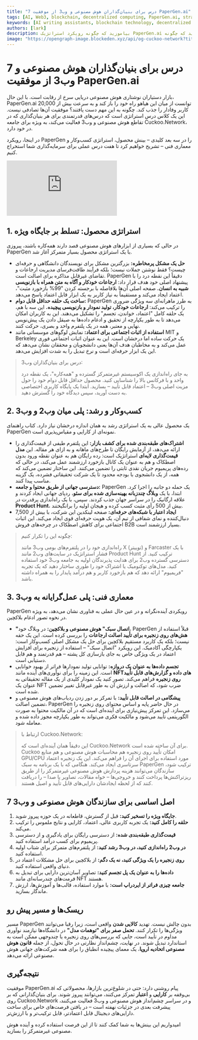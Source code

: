 ```yaml
---
title: "7 درس برای بنیان‌گذاران هوش مصنوعی و وب3 از موفقیت PaperGen.ai"
tags: [AI, Web3, blockchain, decentralized computing, PaperGen.ai, strategy]
keywords: [AI writing assistants, blockchain technology, decentralized AI, GPU mining, Cuckoo Network, PaperGen.ai, AI x Web3]
authors: [lark]
description: بیاموزید که چگونه رویکرد استراتژیک PaperGen.ai در بینش محصول، استراتژی کسب‌وکار و معماری فنی، درس‌های ارزشمندی را برای بنیان‌گذاران هوش مصنوعی و وب3 ارائه می‌دهد. کشف کنید که چگونه Cuckoo Network می‌تواند از این بینش‌ها برای پیشبرد زیرساخت هوش مصنوعی غیرمتمرکز بهره‌برداری کند.
image: "https://opengraph-image.blockeden.xyz/api/og-cuckoo-network?title=7%20درس%20برای%20بنیان%E2%80%8Cگذاران%20هوش%20مصنوعی%20و%20وب3%20از%20موفقیت%20PaperGen.ai"
---
```


# 7 درس برای بنیان‌گذاران هوش مصنوعی و وب3 از موفقیت PaperGen.ai

بازار دستیاران نوشتاری هوش مصنوعی دریایی سرخ از رقابت است. با این حال، PaperGen.ai توانست از میان این هیاهو راه خود را باز کند و به سرعت بیش از 20,000 کاربر وفادار را جذب کند. چگونه به این مهم دست یافتند؟ موفقیت آن‌ها تصادفی نیست. این یک کلاس درس استراتژی است که درس‌های قدرتمندی برای هر بنیان‌گذاری که در تقاطع هوش مصنوعی و وب3 فعالیت می‌کند، به ویژه برای جامعه Cuckoo.Network، در خود دارد.

در اینجا، رویکرد PaperGen را در سه بعد کلیدی – بینش محصول، استراتژی کسب‌وکار و معماری فنی – تشریح خواهیم کرد تا هفت درس عملی برای سرمایه‌گذاری شما استخراج کنیم.

![7 درس برای بنیان‌گذاران هوش مصنوعی و وب3 از موفقیت PaperGen.ai](https://opengraph-image.blockeden.xyz/api/og-cuckoo-network?title=7%20درس%20برای%20بنیان%E2%80%8Cگذاران%20هوش%20مصنوعی%20و%20وب3%20از%20موفقیت%20PaperGen.ai)

## 1. استراتژی محصول: تسلط بر جایگاه ویژه

در حالی که بسیاری از ابزارهای هوش مصنوعی قصد دارند همه‌کاره باشند، پیروزی PaperGen با یک استراتژی محصول بسیار متمرکز آغاز شد.

- **حل یک مشکل پرمخاطره:** بزرگترین مشکل برای نویسندگان دانشگاهی و حرفه‌ای چیست؟ فقط نوشتن جملات نیست؛ بلکه فرآیند طاقت‌فرسای مدیریت ارجاعات و تقاضای غیرقابل مذاکره برای اصالت است. PaperGen دقیقاً این نقطه درد را با پیشنهاد اصلی خود هدف قرار داد: **ارجاعات خودکار و آگاه به متن همراه با بازنویسی شبیه به انسان.** صفحه اصلی آن‌ها بلافاصله با برجسته کردن "99% بازخورد مثبت"، اعتماد ایجاد می‌کند و مستقیماً به نیاز کاربر به یک ابزار قابل اعتماد پاسخ می‌دهد.
- **ساخت یک حلقه حداقل قابل دوام:** PaperGen به طرز ماهرانه‌ای سه ویژگی ضروری را ترکیب می‌کند: **ارجاعات خودکار، تولید نمودار و بازنویسی پیچیده.** این سه با هم، یک حلقه کامل "اعتماد، خواندن، تجسم" را تشکیل می‌دهند. این به کاربران امکان می‌دهد تا به طور یکپارچه از تحقیق و ادغام داده‌ها به صیقل دادن یک پیش‌نویس نهایی و معتبر، همه در یک پلتفرم واحد و بصری، حرکت کنند.
- **استفاده از اثبات اجتماعی برای اعتماد:** نمایش لوگوهای موسساتی مانند MIT و Berkeley یک حرکت ساده اما درخشان است. این به عنوان اثبات اجتماعی فوری عمل می‌کند و به مخاطبان هدف آن‌ها یعنی دانشجویان و محققان نشان می‌دهد که این یک ابزار حرفه‌ای است و نرخ تبدیل را به شدت افزایش می‌دهد.

> درس برای بنیان‌گذاران وب3:
>
> به جای راه‌اندازی یک اکوسیستم غیرمتمرکز گسترده و "همه‌کاره"، یک نقطه درد واحد و با فرکانس بالا را شناسایی کنید. محصول حداقل قابل دوام خود را حول مزیت اصلی وب3 – اعتماد قابل تأیید – بسازید. ابتدا یک پایگاه کاربری اختصاصی به دست آورید، سپس دیدگاه خود را گسترش دهید.

## 2. کسب‌وکار و رشد: پلی میان وب2 و وب3

یک محصول عالی به یک استراتژی رشد به همان اندازه درخشان نیاز دارد. کتاب راهنمای PaperGen نمونه‌ای از کارایی و مقیاس‌پذیری است.

- **اشتراک‌های طبقه‌بندی شده برای کشف بازار:** این پلتفرم طیفی از قیمت‌گذاری را ارائه می‌دهد، از آزمایش رایگان تا طرح‌های ماهانه و به ازای هر مقاله. این **مدل قیمت‌گذاری لایه‌ای** استراتژیک است: رده رایگان هم به عنوان نقطه ورود بدون اصطکاک و هم به عنوان یک کانال بازخورد ارزشمند عمل می‌کند، در حالی که رده‌های پریمیوم جریان نقدی ثابتی را تضمین می‌کنند. این ساختار تضمین می‌کند که همه، از یک دانشجوی با بودجه محدود تا یک شرکت تحقیقاتی فشرده، یک گزینه مناسب پیدا کنند.
- **دسترسی جهانی از طریق محتوا و جامعه:** PaperGen یک حمله دو جانبه را اجرا کرد. ابتدا، با یک **وبلاگ چندزبانه بهینه‌سازی شده برای سئو**، ردپای جهانی ایجاد کردند و علاقه ارگانیک را در سراسر جهان جذب کردند. سپس، با یک راه‌اندازی پرقدرت در **Product Hunt**، بیش از 500 رأی مثبت کسب کرده و هیجان اولیه را برانگیختند.
- **ایجاد اعتبار با شبکه‌های حرفه‌ای:** صفحه لینکدین این شرکت، با بیش از 7,500 دنبال‌کننده و نمای شفافی از تیم آن، یک هویت حرفه‌ای قوی ایجاد می‌کند. این اثبات اجتماعی برای کاهش اصطکاک در چرخه‌های فروش B2B بسیار ارزشمند است.

> چگونه این را تکرار کنیم:
>
> راه‌اندازی خود را در پلتفرم‌های بومی وب3 مانند X (توییتر) و Farcaster با یک فشار استراتژیک در سایت‌های وب2 مانند Product Hunt ترکیب کنید. از دسترسی گسترده وب2 برای هدایت پذیرندگان اولیه به جامعه وب3 خود استفاده کنید. مدل‌های توکنومیک یا اشتراک خود را طوری ساختار دهید که یک تجربه "فریمیوم" ارائه دهد که هم بازخورد کاربر و هم درآمد پایدار را به همراه داشته باشد.

## 3. معماری فنی: پلی عمل‌گرایانه به وب3

PaperGen رویکردی آینده‌نگرانه و در عین حال عملی به فناوری نشان می‌دهد، به ویژه در نحوه تصور ادغام بلاکچین.

- **"اتصال سبک" هوش مصنوعی و بلاکچین:** در وبلاگ خود، PaperGen قبلاً استفاده از **هش‌های روی زنجیره برای تأیید اصالت ارجاعات** را بررسی کرده است. این یک حقه نیست؛ بلکه یک کاربرد مستقیم بلاکچین برای حل یک مشکل اصلی کسب‌وکار است: یکپارچگی آکادمیک. این رویکرد "اتصال سبک" – استفاده از زنجیره برای افزایش اعتماد در یک ویژگی خاص به جای بازسازی کل پشته – هم قدرتمند و هم قابل دستیابی است.
- **تجسم داده‌ها به عنوان یک دروازه:** توانایی تولید نمودارها فراتر از بهبود خوانایی است. این زمینه را برای نوآوری‌های آینده مانند **NFTهای داده و گزارش‌های قابل تأیید روی زنجیره** فراهم می‌کند. تصور کنید یک نمودار کلیدی از یک مقاله تحقیقاتی به عنوان یک NFT ضرب شود، که اصالت و ارزش آن به طور غیرقابل تغییر تضمین شده است.
- **پیشگامی در اصالت قابل تأیید:** با تمرکز بر دور زدن ردیاب‌های هوش مصنوعی و تضمین اصالت، PaperGen در حال حاضر پایه و اساس محتوای روی زنجیره را می‌سازد. این تمرکز پیش‌نیازی برای آینده‌ای است که در آن مالکیت محتوا به صورت الگوریتمی تأیید می‌شود و مالکیت فکری می‌تواند به طور یکپارچه مجوز داده شده و معامله شود.

> ارتباط با Cuckoo.Network:
>
> این دقیقاً همان آینده‌ای است که Cuckoo.Network برای آن ساخته شده است. Cuckoo امکان تأیید روی زنجیره هم محاسبات هوش مصنوعی و هم منابع GPU/CPU مورد استفاده برای اجرای آن را فراهم می‌کند. این یک زنجیره اعتماد سرتاسری ایجاد می‌کند. هنگامی که با یک برنامه به سبک PaperGen ترکیب شود، سازندگان می‌توانند هزینه پردازش هوش مصنوعی غیرمتمرکز را از طریق ریزتراکنش‌ها پرداخت کنند و خروجی‌ها – خواه مقالات، تصاویر یا صدا – را دریافت کنند که از لحظه ایجادشان دارایی‌های قابل تأیید و اصیل هستند.

## 7 اصل اساسی برای سازندگان هوش مصنوعی و وب3

1.  **جایگاه ویژه را تسخیر کنید:** قبل از گسترش، قاطعانه در یک حوزه پیروز شوید.
2.  **حلقه را کامل کنید:** یک تجربه کاربری عالی، اعتماد، کارایی و نتایج ملموس را ترکیب می‌کند.
3.  **قیمت‌گذاری طبقه‌بندی شده:** از دسترسی رایگان برای یادگیری و از دسترسی پریمیوم برای کسب درآمد استفاده کنید.
4.  **در وب2 راه‌اندازی کنید، در وب3 رشد کنید:** از پلتفرم‌های متمرکز برای شتاب اولیه استفاده کنید.
5.  **روی زنجیره را یک ویژگی کنید، نه یک دگم:** از بلاکچین برای حل مشکلات اعتماد در دنیای واقعی استفاده کنید.
6.  **داده‌ها را به عنوان یک پل تجسم کنید:** تصاویر آسان‌ترین دارایی برای تبدیل به فرمت‌های چندرسانه‌ای مانند NFT هستند.
7.  **جامعه چیزی فراتر از ایردراپ است:** با موارد استفاده، قالب‌ها و آموزش‌ها، ارزش ماندگار بسازید.

## ریسک‌ها و مسیر پیش رو

مسیر PaperGen بدون چالش نیست. تهدید **کالایی شدن** واقعی است، زیرا رقبا می‌توانند ویژگی‌ها را تکرار کنند. **تحمل صفر برای "توهمات مدل"** در دانشگاه‌ها نیازمند نوآوری مداوم در تأیید است، جایی که بررسی‌های روی زنجیره یا چندوجهی ممکن است به استاندارد تبدیل شوند. در نهایت، چشم‌انداز نظارتی در حال تحول، از جمله **قانون هوش مصنوعی اتحادیه اروپا**، یک معمای پیچیده انطباق را برای همه شرکت‌های جهانی هوش مصنوعی ارائه می‌دهد.

## نتیجه‌گیری

موفقیت PaperGen.ai پیام روشنی دارد: حتی در شلوغ‌ترین بازارها، محصولاتی که بی‌وقفه بر **کارایی** و **اعتبار** تمرکز می‌کنند، می‌توانند پیروز شوند. برای بنیان‌گذارانی که بر روی Cuckoo.Network و در سراسر چشم‌انداز هوش مصنوعی و وب3 فعالیت می‌کنند، پیشرفت بعدی در جزئیات نهفته است – در یافتن فرصت‌های خاص برای ساخت دارایی‌های دیجیتال قابل اعتمادتر، قابل ترکیب‌تر و با ارزش‌تر.

امیدواریم این بینش‌ها به شما کمک کنند تا از این فرصت استفاده کرده و آینده هوش مصنوعی غیرمتمرکز را بسازید.